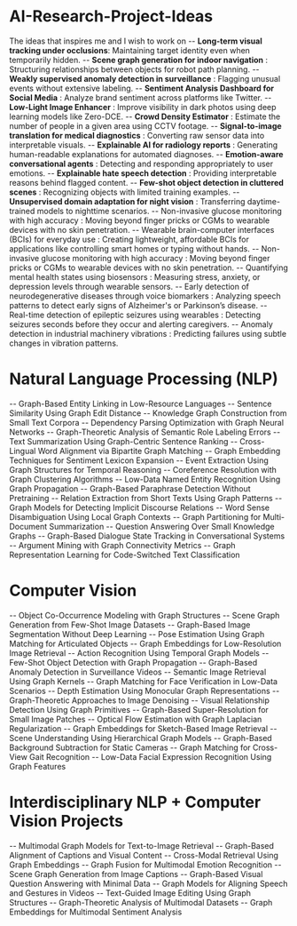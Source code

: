# AI-Research-Project-Ideas
The ideas that inspires me and I wish to work on
-- **Long-term visual tracking under occlusions**: Maintaining target identity even when temporarily hidden.
-- **Scene graph generation for indoor navigation** : Structuring relationships between objects for robot path planning.
-- **Weakly supervised anomaly detection in surveillance** : Flagging unusual events without extensive labeling.
-- **Sentiment Analysis Dashboard for Social Media** : Analyze brand sentiment across platforms like Twitter.
-- **Low-Light Image Enhancer** : Improve visibility in dark photos using deep learning models like Zero-DCE.
-- **Crowd Density Estimator** : Estimate the number of people in a given area using CCTV footage.
-- **Signal-to-image translation for medical diagnostics** : Converting raw sensor data into interpretable visuals.
-- **Explainable AI for radiology reports** : Generating human-readable explanations for automated diagnoses.
-- **Emotion-aware conversational agents** : Detecting and responding appropriately to user emotions.
-- **Explainable hate speech detection** : Providing interpretable reasons behind flagged content.
-- **Few-shot object detection in cluttered scenes** : Recognizing objects with limited training examples.
-- **Unsupervised domain adaptation for night vision** : Transferring daytime-trained models to nighttime scenarios.
-- Non-invasive glucose monitoring with high accuracy : Moving beyond finger pricks or CGMs to wearable devices with no skin penetration.
-- Wearable brain-computer interfaces (BCIs) for everyday use : Creating lightweight, affordable BCIs for applications like controlling smart homes or typing without hands.
-- Non-invasive glucose monitoring with high accuracy : Moving beyond finger pricks or CGMs to wearable devices with no skin penetration.
-- Quantifying mental health states using biosensors : Measuring stress, anxiety, or depression levels through wearable sensors.
-- Early detection of neurodegenerative diseases through voice biomarkers : Analyzing speech patterns to detect early signs of Alzheimer's or Parkinson’s disease.
-- Real-time detection of epileptic seizures using wearables : Detecting seizures seconds before they occur and alerting caregivers.
-- Anomaly detection in industrial machinery vibrations : Predicting failures using subtle changes in vibration patterns.


# Natural Language Processing (NLP)
-- Graph-Based Entity Linking in Low-Resource Languages
-- Sentence Similarity Using Graph Edit Distance
-- Knowledge Graph Construction from Small Text Corpora
-- Dependency Parsing Optimization with Graph Neural Networks
-- Graph-Theoretic Analysis of Semantic Role Labeling Errors
-- Text Summarization Using Graph-Centric Sentence Ranking
-- Cross-Lingual Word Alignment via Bipartite Graph Matching
-- Graph Embedding Techniques for Sentiment Lexicon Expansion
-- Event Extraction Using Graph Structures for Temporal Reasoning
-- Coreference Resolution with Graph Clustering Algorithms
-- Low-Data Named Entity Recognition Using Graph Propagation
-- Graph-Based Paraphrase Detection Without Pretraining
-- Relation Extraction from Short Texts Using Graph Patterns
-- Graph Models for Detecting Implicit Discourse Relations
-- Word Sense Disambiguation Using Local Graph Contexts
-- Graph Partitioning for Multi-Document Summarization
-- Question Answering Over Small Knowledge Graphs
-- Graph-Based Dialogue State Tracking in Conversational Systems
-- Argument Mining with Graph Connectivity Metrics
-- Graph Representation Learning for Code-Switched Text Classification

# Computer Vision
-- Object Co-Occurrence Modeling with Graph Structures
-- Scene Graph Generation from Few-Shot Image Datasets
-- Graph-Based Image Segmentation Without Deep Learning
-- Pose Estimation Using Graph Matching for Articulated Objects
-- Graph Embeddings for Low-Resolution Image Retrieval
-- Action Recognition Using Temporal Graph Models
-- Few-Shot Object Detection with Graph Propagation
-- Graph-Based Anomaly Detection in Surveillance Videos
-- Semantic Image Retrieval Using Graph Kernels
-- Graph Matching for Face Verification in Low-Data Scenarios
-- Depth Estimation Using Monocular Graph Representations
-- Graph-Theoretic Approaches to Image Denoising
-- Visual Relationship Detection Using Graph Primitives
-- Graph-Based Super-Resolution for Small Image Patches
-- Optical Flow Estimation with Graph Laplacian Regularization
-- Graph Embeddings for Sketch-Based Image Retrieval
-- Scene Understanding Using Hierarchical Graph Models
-- Graph-Based Background Subtraction for Static Cameras
-- Graph Matching for Cross-View Gait Recognition
-- Low-Data Facial Expression Recognition Using Graph Features


# Interdisciplinary NLP + Computer Vision Projects
-- Multimodal Graph Models for Text-to-Image Retrieval
-- Graph-Based Alignment of Captions and Visual Content
-- Cross-Modal Retrieval Using Graph Embeddings
-- Graph Fusion for Multimodal Emotion Recognition
-- Scene Graph Generation from Image Captions
-- Graph-Based Visual Question Answering with Minimal Data
-- Graph Models for Aligning Speech and Gestures in Videos
-- Text-Guided Image Editing Using Graph Structures
-- Graph-Theoretic Analysis of Multimodal Datasets
-- Graph Embeddings for Multimodal Sentiment Analysis
